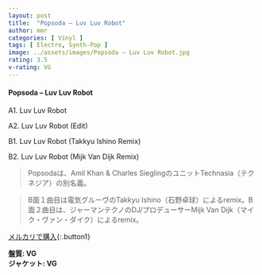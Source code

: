 ```yaml
---
layout: post
title:  "Popsoda – Luv Luv Robot"
author: mmr
categories: [ Vinyl ]
tags: [ Electro, Synth-Pop ]
image: ../assets/images/Popsoda – Luv Luv Robot.jpg
rating: 3.5
v-rating: VG
---
```


#### Popsoda – Luv Luv Robot

A1. Luv Luv Robot

A2. Luv Luv Robot (Edit)

B1. Luv Luv Robot (Takkyu Ishino Remix)

B2. Luv Luv Robot (Mijk Van Dijk Remix)

> Popsodaは、Amil Khan & Charles SieglingのユニットTechnasia（テクネジア）の別名義。

> B面１曲目は電気グルーヴのTakkyu Ishino（石野卓球）によるremix。B面２曲目は、ジャーマンテクノのDJ/プロデューサーMijk Van Dijk（マイク・ヴァン・ダイク）によるremix。

[メルカリで購入](https://jp.mercari.com/item/m46996717389){:.button1}

<div class="mt-4 mb-4 d-flex align-items-center">
<strong class="mr-1">盤質: VG</strong>
</div>
<div class="mt-4 mb-4 d-flex align-items-center">
<strong class="mr-1">ジャケット: VG</strong>
</div>
